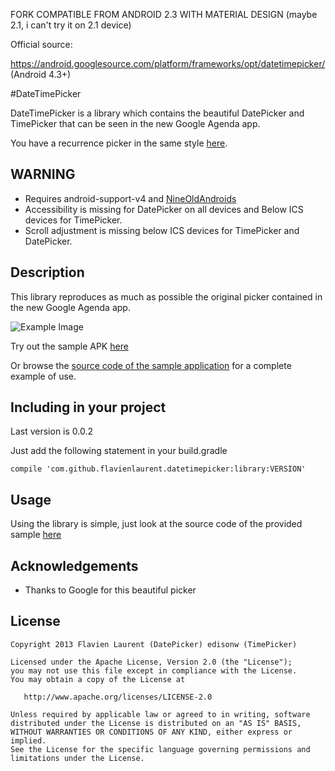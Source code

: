 FORK COMPATIBLE FROM ANDROID 2.3 WITH MATERIAL DESIGN (maybe 2.1, i can't try it on 2.1 device)

Official source:

https://android.googlesource.com/platform/frameworks/opt/datetimepicker/
(Android 4.3+)

#DateTimePicker 

DateTimePicker is a library which contains the beautiful DatePicker and TimePicker that can be seen in the new Google Agenda app.

You have a recurrence picker in the same style [here](https://github.com/Shusshu/Android-RecurrencePicker).

## WARNING

* Requires android-support-v4 and [NineOldAndroids][5]
* Accessibility is missing for DatePicker on all devices and Below ICS devices for TimePicker.
* Scroll adjustment is missing below ICS devices for TimePicker and DatePicker.

## Description

This library reproduces as much as possible the original picker contained in the new Google Agenda app.

![Example Image][1]

Try out the sample APK [here][2]

Or browse the [source code of the sample application][3] for a complete example of use.

## Including in your project

Last version is 0.0.2

Just add the following statement in your build.gradle

    compile 'com.github.flavienlaurent.datetimepicker:library:VERSION'

## Usage

Using the library is simple, just look at the source code of the provided sample [here][4]

## Acknowledgements

* Thanks to Google for this beautiful picker

## License

    Copyright 2013 Flavien Laurent (DatePicker) edisonw (TimePicker)

    Licensed under the Apache License, Version 2.0 (the "License");
    you may not use this file except in compliance with the License.
    You may obtain a copy of the License at

       http://www.apache.org/licenses/LICENSE-2.0

    Unless required by applicable law or agreed to in writing, software
    distributed under the License is distributed on an "AS IS" BASIS,
    WITHOUT WARRANTIES OR CONDITIONS OF ANY KIND, either express or implied.
    See the License for the specific language governing permissions and
    limitations under the License.

 [1]: https://raw.github.com/biboune/datetimepicker/master/graphics/img1.png
 [2]: https://raw.github.com/biboune/datetimepicker/master/datetimepicker-sample.apk
 [3]: https://github.com/biboune/datetimepicker/tree/master/datetimepicker-sample
 [4]: https://github.com/biboune/datetimepicker/blob/master/datetimepicker-sample/src/com/fourmob/datetimepicker/sample/MainActivity.java
 [5]: http://nineoldandroids.com/
